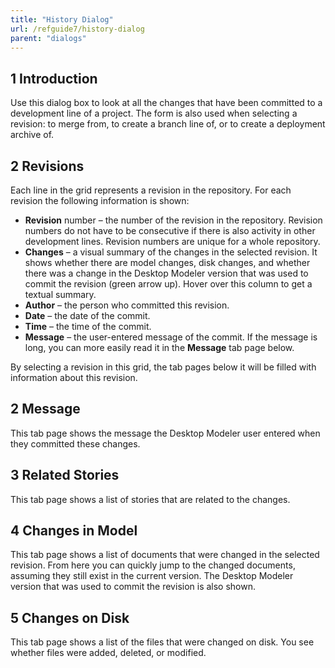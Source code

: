 ```yaml
---
title: "History Dialog"
url: /refguide7/history-dialog
parent: "dialogs"
---
```

## 1 Introduction

Use this dialog box to look at all the changes that have been committed to a development line of a project. The form is also used when selecting a revision: to merge from, to create a branch line of, or to create a deployment archive of.

## 2 Revisions

Each line in the grid represents a revision in the repository. For each revision the following information is shown:

*   **Revision** number – the number of the revision in the repository. Revision numbers do not have to be consecutive if there is also activity in other development lines. Revision numbers are unique for a whole repository.
*   **Changes** – a visual summary of the changes in the selected revision. It shows whether there are model changes, disk changes, and whether there was a change in the Desktop Modeler version that was used to commit the revision (green arrow up). Hover over this column to get a textual summary.
*   **Author** – the person who committed this revision.
*   **Date** – the date of the commit.
*   **Time** – the time of the commit.
*   **Message** – the user-entered message of the commit. If the message is long, you can more easily read it in the **Message** tab page below.

By selecting a revision in this grid, the tab pages below it will be filled with information about this revision.

## 2 Message

This tab page shows the message the Desktop Modeler user entered when they committed these changes.

## 3 Related Stories

This tab page shows a list of stories that are related to the changes.

## 4 Changes in Model

This tab page shows a list of documents that were changed in the selected revision. From here you can quickly jump to the changed documents, assuming they still exist in the current version. The Desktop Modeler version that was used to commit the revision is also shown.

## 5 Changes on Disk

This tab page shows a list of the files that were changed on disk. You see whether files were added, deleted, or modified.
